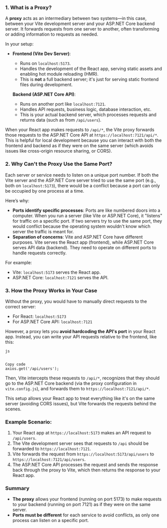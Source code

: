 ### 1. **What is a Proxy?**

A **proxy** acts as an intermediary between two systems—in this case, between your Vite development server and your ASP.NET Core backend server. It forwards requests from one server to another, often transforming or adding information to requests as needed.

In your setup:

- **Frontend (Vite Dev Server)**:

  - Runs on `localhost:5173`.
  - Handles the development of the React app, serving static assets and enabling hot module reloading (HMR).
  - This is **not** a full backend server; it's just for serving static frontend files during development.

  **Backend (ASP.NET Core API)**:

  - Runs on another port like `localhost:7121`.
  - Handles API requests, business logic, database interaction, etc.
  - This is your actual backend server, which processes requests and returns data (such as from `/api/users`).

When your React app makes requests to `/api/*`, the Vite proxy forwards those requests to the ASP.NET Core API at `https://localhost:7121/api/*`. This is helpful for local development because you can interact with both the frontend and backend as if they were on the same server (which avoids issues like cross-origin resource sharing, or CORS).

### 2. **Why Can't the Proxy Use the Same Port?**

Each server or service needs to listen on a unique port number. If both the Vite server and the ASP.NET Core server tried to use the same port (e.g., both on `localhost:5173`), there would be a conflict because a port can only be occupied by one process at a time.

Here’s why:

- **Ports identify specific processes**: Ports are like numbered doors into a computer. When you run a server (like Vite or ASP.NET Core), it "listens" for traffic on a specific port. If two servers try to use the same port, they would conflict because the operating system wouldn't know which server the traffic is meant for.
- **Separation of concerns**: Vite and ASP.NET Core have different purposes. Vite serves the React app (frontend), while ASP.NET Core serves API data (backend). They need to operate on different ports to handle requests correctly.

For example:

- Vite: `localhost:5173` serves the React app.
- ASP.NET Core: `localhost:7121` serves the API.

### 3. **How the Proxy Works in Your Case**

Without the proxy, you would have to manually direct requests to the correct server:

- For React: `localhost:5173`
- For ASP.NET Core API: `localhost:7121`

However, a proxy lets you **avoid hardcoding the API's port** in your React app. Instead, you can write your API requests relative to the frontend, like this:

```
js


Copy code
axios.get('/api/users');
```

Then, Vite intercepts these requests to `/api/*`, recognizes that they should go to the ASP.NET Core backend (via the proxy configuration in `vite.config.js`), and forwards them to `https://localhost:7121/api/*`.

This setup allows your React app to treat everything like it's on the same server (avoiding CORS issues), but Vite forwards the requests behind the scenes.

### Example Scenario:

1. Your React app at `https://localhost:5173` makes an API request to `/api/users`.
2. The Vite development server sees that requests to `/api` should be forwarded to `https://localhost:7121`.
3. Vite forwards the request from `https://localhost:5173/api/users` to `https://localhost:7121/api/users`.
4. The ASP.NET Core API processes the request and sends the response back through the proxy to Vite, which then returns the response to your React app.

### Summary

- **The proxy** allows your frontend (running on port 5173) to make requests to your backend (running on port 7121) as if they were on the same server.
- **Ports must be different** for each service to avoid conflicts, as only one process can listen on a specific port.